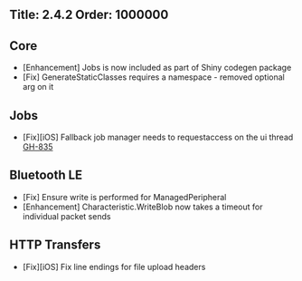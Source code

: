 Title: 2.4.2
Order: 1000000
---

## Core
* [Enhancement] Jobs is now included as part of Shiny codegen package
* [Fix] GenerateStaticClasses requires a namespace - removed optional arg on it

## Jobs
* [Fix][iOS] Fallback job manager needs to requestaccess on the ui thread [GH-835](https://github.com/shinyorg/shiny/pull/835)

## Bluetooth LE
* [Fix] Ensure write is performed for ManagedPeripheral
* [Enhancement] Characteristic.WriteBlob now takes a timeout for individual packet sends

## HTTP Transfers
* [Fix][iOS] Fix line endings for file upload headers
